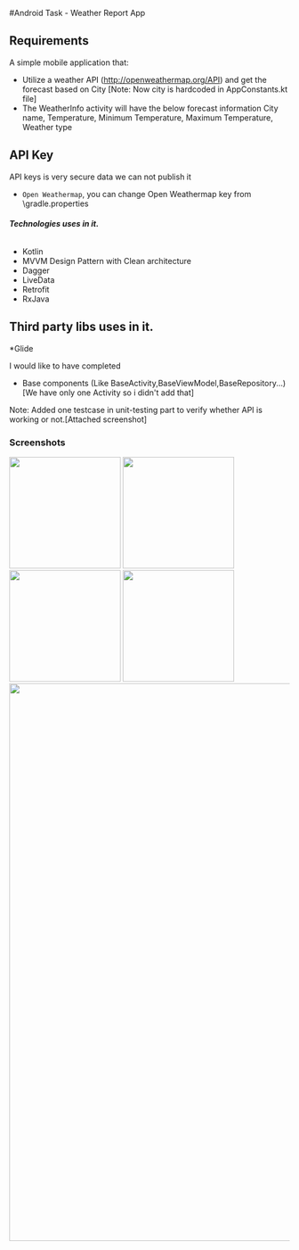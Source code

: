 
#Android Task - Weather Report App

## Requirements
A simple mobile application that:

* Utilize a weather API (http://openweathermap.org/API) and get the forecast based on City
  [Note: Now city is hardcoded in AppConstants.kt file]
* The WeatherInfo activity will have the below forecast information
     City name,
     Temperature,
     Minimum Temperature,
     Maximum Temperature,
     Weather type      

## API Key
API keys is very secure data we can not publish it
- `Open Weathermap`, you can change Open Weathermap key from \gradle.properties

 ###### **Technologies uses in it.**
 * Kotlin
 * MVVM Design Pattern with Clean architecture
 * Dagger
 * LiveData
 * Retrofit
 * RxJava

 ## **Third party libs uses in it.**
 *Glide

I would like to have completed
 * Base components (Like BaseActivity,BaseViewModel,BaseRepository...)
   [We have only one Activity so i didn't add that]
 
Note: Added one testcase in unit-testing part to verify whether API is working or not.[Attached screenshot] 


### Screenshots

<p float="left">
  <img src="https://user-images.githubusercontent.com/10658016/178327576-17f19818-f5bf-43e0-9075-f8b65ad52e3a.png" width="200" />
  <img src="https://user-images.githubusercontent.com/10658016/178327713-5e87f44a-b0f0-4cee-b5d1-d510818e62a8.png" width="200" />
  <img src="https://user-images.githubusercontent.com/10658016/178327725-8c219393-6b98-479d-a8ef-364e1cf8108f.png" width="200" />
  <img src="https://user-images.githubusercontent.com/10658016/178327731-faa3d213-4594-4ddb-8bf3-1ed736701205.png" width="200" />
  <img src="https://user-images.githubusercontent.com/10658016/178327976-7374b2b6-5235-4c8d-b421-b672a1c0dc0f.jpeg" width="1000" />


